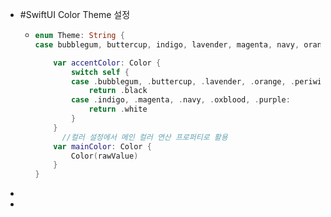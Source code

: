 - #SwiftUI Color Theme 설정
	- ```swift
	  enum Theme: String {
	  case bubblegum, buttercup, indigo, lavender, magenta, navy, orange, oxblood, periwinkle, poppy, purple, seafoam, sky, tan, teal, yellow
	  
	      var accentColor: Color {
	          switch self {
	          case .bubblegum, .buttercup, .lavender, .orange, .periwinkle, .poppy, .seafoam, .sky, .tan, .teal, .yellow:
	              return .black
	          case .indigo, .magenta, .navy, .oxblood, .purple:
	              return .white
	          }
	      }
	    	//컬러 설정에서 메인 컬러 연산 프로퍼티로 활용
	      var mainColor: Color {
	          Color(rawValue)
	      }
	  }
	  
	  
	  ```
-
-